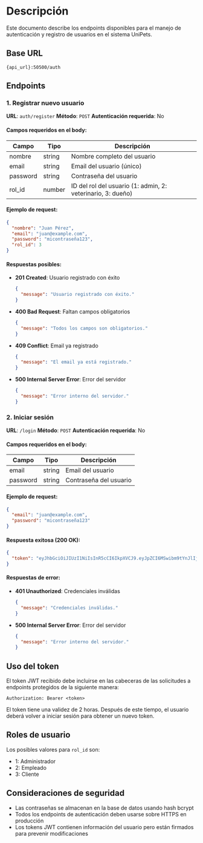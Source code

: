 
# Descripción

Este documento describe los endpoints disponibles para el manejo de autenticación y registro de usuarios en el sistema UniPets.

## Base URL

`{api_url}:50500/auth`

## Endpoints

### 1. Registrar nuevo usuario

**URL**: `auth/register`
**Método**: `POST`
**Autenticación requerida**: No

#### Campos requeridos en el body:

| Campo    | Tipo   | Descripción                                                 |
| -------- | ------ | ------------------------------------------------------------ |
| nombre   | string | Nombre completo del usuario                                  |
| email    | string | Email del usuario (único)                                   |
| password | string | Contraseña del usuario                                      |
| rol_id   | number | ID del rol del usuario (1: admin, 2: veterinario, 3: dueño) |

#### Ejemplo de request:

```json
{
  "nombre": "Juan Pérez",
  "email": "juan@example.com",
  "password": "micontraseña123",
  "rol_id": 3
}
```

#### Respuestas posibles:

- **201 Created**: Usuario registrado con éxito

  ```json
  {
    "message": "Usuario registrado con éxito."
  }
  ```
- **400 Bad Request**: Faltan campos obligatorios

  ```json
  {
    "message": "Todos los campos son obligatorios."
  }
  ```
- **409 Conflict**: Email ya registrado

  ```json
  {
    "message": "El email ya está registrado."
  }
  ```
- **500 Internal Server Error**: Error del servidor

  ```json
  {
    "message": "Error interno del servidor."
  }
  ```

### 2. Iniciar sesión

**URL**: `/login`
**Método**: `POST`
**Autenticación requerida**: No

#### Campos requeridos en el body:

| Campo    | Tipo   | Descripción            |
| -------- | ------ | ----------------------- |
| email    | string | Email del usuario       |
| password | string | Contraseña del usuario |

#### Ejemplo de request:

```json
{
  "email": "juan@example.com",
  "password": "micontraseña123"
}
```

#### Respuesta exitosa (200 OK):

```json
{
  "token": "eyJhbGciOiJIUzI1NiIsInR5cCI6IkpXVCJ9.eyJpZCI6MSwibm9tYnJlIjoiSnVhbiBQw6lyZXoiLCJlbWFpbCI6Imp1YW5AZXhhbXBsZS5jb20iLCJyb2xfaWQiOjMsImlhdCI6MTYxNjIzOTAyMiwiZXhwIjoxNjE2MjQ2MjIyfQ.SflKxwRJSMeKKF2QT4fwpMeJf36POk6yJV_adQssw5c"
}
```

#### Respuestas de error:

- **401 Unauthorized**: Credenciales inválidas

  ```json
  {
    "message": "Credenciales inválidas."
  }
  ```
- **500 Internal Server Error**: Error del servidor

  ```json
  {
    "message": "Error interno del servidor."
  }
  ```

## Uso del token

El token JWT recibido debe incluirse en las cabeceras de las solicitudes a endpoints protegidos de la siguiente manera:

```
Authorization: Bearer <token>
```

El token tiene una validez de 2 horas. Después de este tiempo, el usuario deberá volver a iniciar sesión para obtener un nuevo token.

## Roles de usuario

Los posibles valores para `rol_id` son:

- 1: Administrador
- 2: Empleado
- 3: Cliente

## Consideraciones de seguridad

- Las contraseñas se almacenan en la base de datos usando hash bcrypt
- Todos los endpoints de autenticación deben usarse sobre HTTPS en producción
- Los tokens JWT contienen información del usuario pero están firmados para prevenir modificaciones

